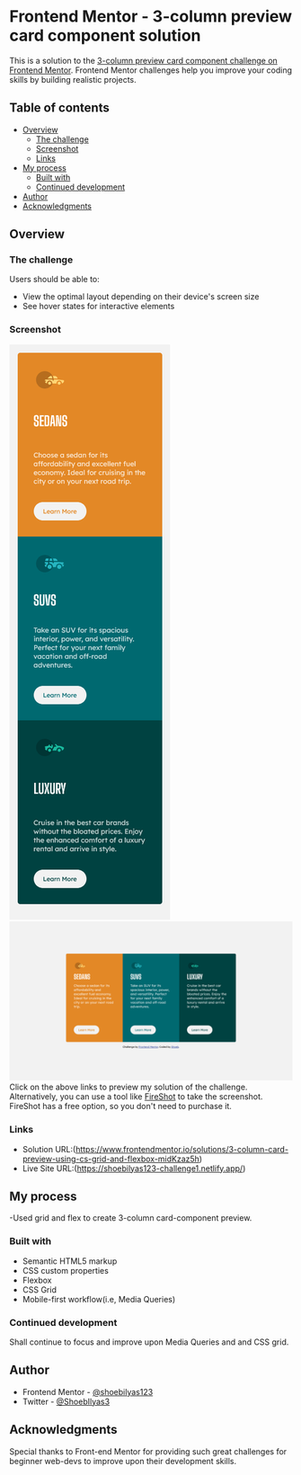 # Frontend Mentor - 3-column preview card component solution

This is a solution to the [3-column preview card component challenge on Frontend Mentor](https://www.frontendmentor.io/challenges/3column-preview-card-component-pH92eAR2-). Frontend Mentor challenges help you improve your coding skills by building realistic projects.

## Table of contents

- [Overview](#overview)
  - [The challenge](#the-challenge)
  - [Screenshot](#screenshot)
  - [Links](#links)
- [My process](#my-process)
  - [Built with](#built-with)
  - [Continued development](#continued-development)
- [Author](#author)
- [Acknowledgments](#acknowledgments)

## Overview

### The challenge

Users should be able to:

- View the optimal layout depending on their device's screen size
- See hover states for interactive elements

### Screenshot

![Mobile](./screenshot_mobile.png)
![Desktop](./Screenshot__desktop.png)
Click on the above links to preview my solution of the challenge.
Alternatively, you can use a tool like [FireShot](https://getfireshot.com/) to take the screenshot. FireShot has a free option, so you don't need to purchase it.

### Links

- Solution URL:(https://www.frontendmentor.io/solutions/3-column-card-preview-using-cs-grid-and-flexbox-midKzaz5h)
- Live Site URL:(https://shoebilyas123-challenge1.netlify.app/)

## My process

-Used grid and flex to create 3-column card-component preview.

### Built with

- Semantic HTML5 markup
- CSS custom properties
- Flexbox
- CSS Grid
- Mobile-first workflow(i.e, Media Queries)

### Continued development

Shall continue to focus and improve upon Media Queries and and CSS grid.

## Author

- Frontend Mentor - [@shoebilyas123](https://www.frontendmentor.io/profile/shoebilyas123)
- Twitter - [@ShoebIlyas3](https://www.twitter.com/ShoebIlyas3)

## Acknowledgments

Special thanks to Front-end Mentor for providing such great challenges for beginner web-devs to improve upon their development skills.
